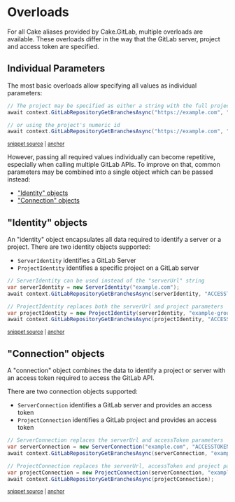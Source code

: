 <!--
GENERATED FILE - DO NOT EDIT
This file was generated by [MarkdownSnippets](https://github.com/SimonCropp/MarkdownSnippets).
Source File: /docs/mdsource/overloads.source.md
To change this file edit the source file and then run MarkdownSnippets.
-->

# Overloads

For all Cake aliases provided by Cake.GitLab, multiple overloads are available.
These overloads differ in the way that the GitLab server, project and access token are specified.

## Individual Parameters

The most basic overloads allow specifying all values as individual parameters:

<!-- snippet: Overloads-Individual-Parameters -->
<a id='snippet-Overloads-Individual-Parameters'></a>
```cs
// The project may be specified as either a string with the full project path
await context.GitLabRepositoryGetBranchesAsync("https://example.com", "ACCESSTOKEN", "example-group/example-project");

// or using the project's numeric id
await context.GitLabRepositoryGetBranchesAsync("https://example.com", "ACCESSTOKEN", 12345);
```
<sup><a href='/examples/Frosting/Examples.cs#L13-L19' title='Snippet source file'>snippet source</a> | <a href='#snippet-Overloads-Individual-Parameters' title='Start of snippet'>anchor</a></sup>
<!-- endSnippet -->

However, passing all required values individually can become repetitive, especially when calling multiple GitLab APIs.
To improve on that, common parameters may be combined into a single object which can be passed instead:

- ["Identity" objects](#identity-objects)
- ["Connection" objects](#connection-objects)

## "Identity" objects

An "identity" object encapsulates all data required to identify a server or a project.
There are two identity objects supported:

- `ServerIdentity` identifies a GitLab Server
- `ProjectIdentity` identifies a specific project on a GitLab server

<!-- snippet: Overloads-Identity-Objects -->
<a id='snippet-Overloads-Identity-Objects'></a>
```cs
// ServerIdentity can be used instead of the "serverUrl" string
var serverIdentity = new ServerIdentity("example.com");
await context.GitLabRepositoryGetBranchesAsync(serverIdentity, "ACCESSTOKEN", "example-group/example-project");

// ProjectIdentity replaces both the serverUrl and project parameters
var projectIdentity = new ProjectIdentity(serverIdentity, "example-group", "example-project");
await context.GitLabRepositoryGetBranchesAsync(projectIdentity, "ACCESSTOKEN");
```
<sup><a href='/examples/Frosting/Examples.cs#L22-L30' title='Snippet source file'>snippet source</a> | <a href='#snippet-Overloads-Identity-Objects' title='Start of snippet'>anchor</a></sup>
<!-- endSnippet -->

## "Connection" objects

A "connection" object combines the data to identify a project or server with an access token required to access the GitLab API.

There are two connection objects supported:
  
- `ServerConnection` identifies a GitLab server and provides an access token
- `ProjectConnection` identifies a GitLab project and provides an access token

<!-- snippet: Overloads-Connection-Objects -->
<a id='snippet-Overloads-Connection-Objects'></a>
```cs
// ServerConnection replaces the serverUrl and accessToken parameters
var serverConnection = new ServerConnection("example.com", "ACCESSTOKEN");
await context.GitLabRepositoryGetBranchesAsync(serverConnection, "example-group/example-project");

// ProjectConnection replaces the serverUrl, accessToken and project parameters
var projectConnection = new ProjectConnection(serverConnection, "example-group", "example-project");
await context.GitLabRepositoryGetBranchesAsync(projectConnection);
```
<sup><a href='/examples/Frosting/Examples.cs#L33-L41' title='Snippet source file'>snippet source</a> | <a href='#snippet-Overloads-Connection-Objects' title='Start of snippet'>anchor</a></sup>
<!-- endSnippet -->
